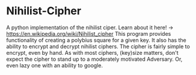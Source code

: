 # Nihilist-Cipher
A python implementation of the nihilist ciper.
Learn about it here! -> https://en.wikipedia.org/wiki/Nihilist_cipher
This program provides functionality of creating a polybius square for a given key.
It also has the ability to encrypt and decrypt nihilist ciphers. The cipher is fairly simple to encrypt, even by hand.
As with most ciphers, (key)size matters, don't expect the cipher to stand up to a moderately motivated Adversary.
Or, even lazy one with an ability to google.
